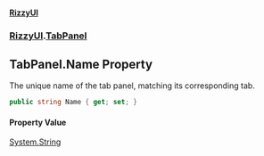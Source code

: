 #### [RizzyUI](index 'index')
### [RizzyUI](RizzyUI 'RizzyUI').[TabPanel](RizzyUI.TabPanel 'RizzyUI.TabPanel')

## TabPanel.Name Property

The unique name of the tab panel, matching its corresponding tab.

```csharp
public string Name { get; set; }
```

#### Property Value
[System.String](https://docs.microsoft.com/en-us/dotnet/api/System.String 'System.String')